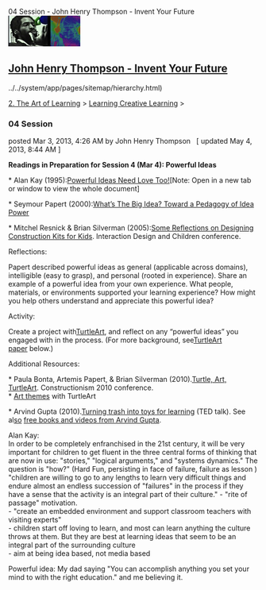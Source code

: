 04 Session - John Henry Thompson - Invent Your Future [![John Henry Thompson - Invent Your Future](../../_/rsrc/1329567069254/config/customLogo.gif-revision=6.png)](../../index.html)

[John Henry Thompson - Invent Your Future](../../index.html)
------------------------------------------------------------

../../system/app/pages/sitemap/hierarchy.html)
    

[2\. The Art of Learning](../../the-art-of-learning.html)‎ > ‎[Learning Creative Learning](../learning-creative-learning.html)‎ > ‎

### 04 Session

posted Mar 3, 2013, 4:26 AM by John Henry Thompson   \[ updated May 4, 2013, 8:44 AM \]

**Readings in Preparation for Session 4 (Mar 4): Powerful Ideas**

\* Alan Kay (1995):[Powerful Ideas Need Love Too!](http://www.campbells.org/Rant+Rave/r+r_PowerfulIdeas.html)\[Note: Open in a new tab or window to view the whole document\]

\* Seymour Papert (2000):[What’s The Big Idea? Toward a Pedagogy of Idea Power](http://llk.media.mit.edu/courses/readings/Papert-Big-Idea.pdf)

\* Mitchel Resnick & Brian Silverman (2005):[Some Reflections on Designing Construction Kits for Kids](http://web.media.mit.edu/%7Emres/papers/IDC-2005.pdf). Interaction Design and Children conference.

Reflections:

Papert described powerful ideas as general (applicable across domains), intelligible (easy to grasp), and personal (rooted in experience). Share an example of a powerful idea from your own experience. What people, materials, or environments supported your learning experience? How might you help others understand and appreciate this powerful idea?

Activity:

Create a project with[TurtleArt](http://llk.media.mit.edu/courses/software/turtleart/), and reflect on any “powerful ideas” you engaged with in the process. (For more background, see[TurtleArt paper](http://llk.media.mit.edu/courses/readings/TurtleArt.pdf) below.)

Additional Resources:

\* Paula Bonta, Artemis Papert, & Brian Silverman (2010).[Turtle, Art, TurtleArt](http://llk.media.mit.edu/courses/readings/TurtleArt.pdf). Constructionism 2010 conference.  
\* [Art themes](http://llk.media.mit.edu/courses/software/turtleart2/TurtleArtThemes.pdf) with TurtleArt

\* Arvind Gupta (2010).[Turning trash into toys for learning](http://www.ted.com/talks/arvind_gupta_turning_trash_into_toys_for_learning.html) (TED talk). See al[so](http://www.arvindguptatoys.com/) [free books and videos from Arvind Gupta](http://www.arvindguptatoys.com/).

Alan Kay:  
In order to be completely enfranchised in the 21st century, it will be very important for children to get fluent in the three central forms of thinking that are now in use: "stories," "logical arguments," and "systems dynamics." The question is "how?" (Hard Fun, persisting in face of failure, failure as lesson )  
"children are willing to go to any lengths to learn very difficult things and endure almost an endless succession of "failures" in the process if they have a sense that the activity is an integral part of their culture." - "rite of passage" motivation.  
\- "create an embedded environment and support classroom teachers with visiting experts"  
\- children start off loving to learn, and most can learn anything the culture throws at them. But they are best at learning ideas that seem to be an integral part of the surrounding culture  
\- aim at being idea based, not media based  
  
Powerful idea: My dad saying "You can accomplish anything you set your mind to with the right education." and me believing it.

  

  

  

